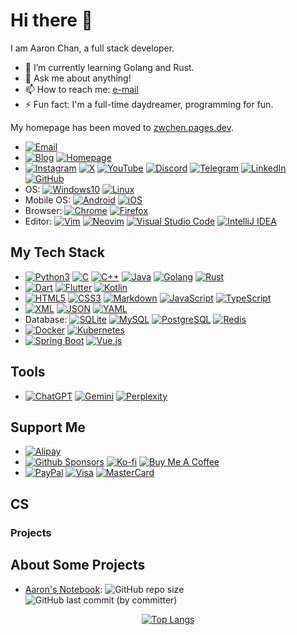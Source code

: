 # Hi there 👋

I am Aaron Chan, a full stack developer.

- 🌱 I’m currently learning Golang and Rust.
- 💬 Ask me about anything!
- 📫 How to reach me: [e-mail](mailto:cs.yelling123@passinbox.com)
- ⚡ Fun fact: I'm a full-time daydreamer, programming for fun.

My homepage has been moved to [zwchen.pages.dev](https://zwchen.pages.dev/).

- [![Email](https://img.shields.io/badge/Email-cs.yelling123@passinbox.com-pink?style=flat-square)](mailto:cs.yelling123@passinbox.com)
- [![Blog](https://img.shields.io/badge/Blog-chanblog.pages.dev-green?style=flat-square)](https://chanblog.pages.dev/)
  [![Homepage](https://img.shields.io/badge/Homepage-zwchen.pages.dev-red?style=flat-square)](https://zwchen.pages.dev/)
- [![Instagram](https://img.shields.io/badge/Instagram-%23E4405F.svg?logo=Instagram&logoColor=white)](#)
  [![X](https://img.shields.io/badge/X-%23000000.svg?logo=X&logoColor=white)](#)
  [![YouTube](https://img.shields.io/badge/YouTube-%23FF0000.svg?logo=YouTube&logoColor=white)](#)
  [![Discord](https://img.shields.io/badge/Discord-%235865F2.svg?&logo=discord&logoColor=white)](#)
  [![Telegram](https://img.shields.io/badge/Telegram-2CA5E0?logo=telegram&logoColor=white)](#)
  [![LinkedIn](https://custom-icon-badges.demolab.com/badge/LinkedIn-0A66C2?logo=linkedin-white&logoColor=fff)](#)
  [![GitHub](https://img.shields.io/badge/GitHub-%23121011.svg?logo=github&logoColor=white)](#)
- OS:
  [![Windows10](https://custom-icon-badges.demolab.com/badge/Windows10-0078D6?logo=windows10&logoColor=white)](#)
  [![Linux](https://img.shields.io/badge/Linux-FCC624?logo=linux&logoColor=black)](#)
- Mobile OS:
  [![Android](https://img.shields.io/badge/Android-3DDC84?logo=android&logoColor=white)](#)
  [![iOS](https://img.shields.io/badge/iOS-000000?&logo=apple&logoColor=white)](#)
- Browser:
  [![Chrome](https://img.shields.io/badge/Chrome-4285F4?logo=GoogleChrome&logoColor=white)](#)
  [![Firefox](https://img.shields.io/badge/Firefox-FF7139?logo=FirefoxBrowser&logoColor=white)](#)
- Editor:
  [![Vim](https://img.shields.io/badge/Vim-%2311AB00.svg?logo=vim&logoColor=white)](https://www.vim.org/)
  [![Neovim](https://img.shields.io/badge/Neovim-57A143?logo=neovim&logoColor=fff)](https://neovim.io/)
  [![Visual Studio Code](https://custom-icon-badges.demolab.com/badge/Visual%20Studio%20Code-0078d7.svg?logo=vsc&logoColor=white)](https://code.visualstudio.com/)
  [![IntelliJ IDEA](https://img.shields.io/badge/IntelliJIDEA-000000.svg?logo=intellij-idea&logoColor=white)](#)

## My Tech Stack

- [![Python3](https://img.shields.io/badge/Python3-3776AB?logo=python&logoColor=fff)](#)
  [![C](https://img.shields.io/badge/C-00599C?logo=c&logoColor=white)](#)
  [![C++](https://img.shields.io/badge/C++-%2300599C.svg?logo=c%2B%2B&logoColor=white)](#)
  [![Java](https://img.shields.io/badge/Java-%23ED8B00.svg?logo=openjdk&logoColor=white)](#)
  [![Golang](https://img.shields.io/badge/Golang-%2300ADD8.svg?&logo=go&logoColor=white)](#)
  [![Rust](https://img.shields.io/badge/Rust-%23000000.svg?e&logo=rust&logoColor=white)](#)
- [![Dart](https://img.shields.io/badge/Dart-%230175C2.svg?logo=dart&logoColor=white)](#)
  [![Flutter](https://img.shields.io/badge/Flutter-02569B?logo=flutter&logoColor=fff)](#)
  [![Kotlin](https://img.shields.io/badge/Kotlin-%237F52FF.svg?logo=kotlin&logoColor=white)](#)
- [![HTML5](https://img.shields.io/badge/HTML5-%23E34F26.svg?logo=html5&logoColor=white)](#)
  [![CSS3](https://img.shields.io/badge/CSS3-639?logo=css&logoColor=fff)](#)
  [![Markdown](https://img.shields.io/badge/Markdown-%23000000.svg?logo=markdown&logoColor=white)](#)
  [![JavaScript](https://img.shields.io/badge/JavaScript-F7DF1E?logo=javascript&logoColor=000)](#)
  [![TypeScript](https://img.shields.io/badge/TypeScript-3178C6?logo=typescript&logoColor=fff)](#)
- [![XML](https://img.shields.io/badge/XML-767C52?logo=xml&logoColor=fff)](#)
  [![JSON](https://img.shields.io/badge/JSON-000?logo=json&logoColor=fff)](#)
  [![YAML](https://img.shields.io/badge/YAML-CB171E?logo=yaml&logoColor=fff)](#)
- Database:
  [![SQLite](https://img.shields.io/badge/SQLite-%2307405e.svg?logo=sqlite&logoColor=white)](#)
  [![MySQL](https://img.shields.io/badge/MySQL-4479A1?logo=mysql&logoColor=fff)](#)
  [![PostgreSQL](https://img.shields.io/badge/PostgreSQL-%23316192.svg?logo=postgresql&logoColor=white)](#)
  [![Redis](https://img.shields.io/badge/Redis-%23DD0031.svg?logo=redis&logoColor=white)](#)
- [![Docker](https://img.shields.io/badge/Docker-2496ED?logo=docker&logoColor=fff)](#)
  [![Kubernetes](https://img.shields.io/badge/Kubernetes-326CE5?logo=kubernetes&logoColor=fff)](#)
- [![Spring Boot](https://img.shields.io/badge/Spring%20Boot-6DB33F?logo=springboot&logoColor=fff)](#)
  [![Vue.js](https://img.shields.io/badge/Vue.js-4FC08D?logo=vuedotjs&logoColor=fff)](#)

## Tools

- [![ChatGPT](https://img.shields.io/badge/ChatGPT-74aa9c?logo=openai&logoColor=white)](#)
  [![Gemini](https://img.shields.io/badge/Gemini-886FBF?logo=googlegemini&logoColor=fff)](#)
  [![Perplexity](https://img.shields.io/badge/Perplexity-1FB8CD?logo=perplexity&logoColor=fff)](#)

## Support Me

- [![Alipay](https://img.shields.io/badge/Alipay-1677FF?logo=alipay&logoColor=fff)](#)
- [![Github Sponsors](https://img.shields.io/badge/GitHub%20Sponsors-30363D?&logo=GitHub-Sponsors&logoColor=EA4AAA)](#)
  [![Ko-fi](https://img.shields.io/badge/Ko--fi-FF5E5B?logo=ko-fi&logoColor=white)](#)
  [![Buy Me A Coffee](https://img.shields.io/badge/Buy%20Me%20a%20Coffee-ffdd00?&logo=buy-me-a-coffee&logoColor=black)](#)
- [![PayPal](https://img.shields.io/badge/PayPal-003087?logo=paypal&logoColor=fff)](#)
  [![Visa](https://img.shields.io/badge/Visa-1A1F71?logo=visa&logoColor=fff)](#)
  [![MasterCard](https://img.shields.io/badge/MasterCard-EB001B?logo=mastercard&logoColor=fff)](#)

## CS

### Projects

## About Some Projects

- [Aaron's Notebook](https://github.com/cloudinkcoder/aaron-notebook):
  ![GitHub repo size](https://img.shields.io/github/repo-size/cloudinkcoder/aaron-notebook)
  ![GitHub last commit (by committer)](https://img.shields.io/github/last-commit/cloudinkcoder/aaron-notebook)

<div align="center">

<!-- 隐藏显示的语言有: dockerfile, shell, makefile, CMake, Perl, Lua, vimrc, nix, tex -->

[![Top Langs](https://github-readme-stats.vercel.app/api/top-langs/?username=cloudinkcoder&hide=dockerfile,shell,makefile,cmake,perl,lua,vim%20script,nix,tex&layout=compact)](https://github.com/cloudinkcoder/github-readme-stats)

</div>

<!--
**<username>/<username>** is a ✨ _special_ ✨ repository because its `README.md` (this file) appears on your GitHub profile.

Here are some ideas to get you started:

- 🔭 I’m currently working on ...
- 🌱 I’m currently learning ...
- 👯 I’m looking to collaborate on ...
- 🤔 I’m looking for help with ...
- 💬 Ask me about ...
- 📫 How to reach me: ...
- 😄 Pronouns: ...
- ⚡ Fun fact: ...
-->
